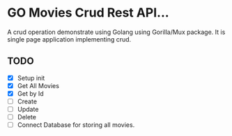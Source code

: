# GO Movies Crud Rest API...

A crud operation demonstrate using Golang using Gorilla/Mux package. It is single page application implementing crud.

## TODO

- [x] Setup init
- [x] Get All Movies
- [x] Get by Id
- [ ] Create
- [ ] Update
- [ ] Delete
- [ ] Connect Database for storing all movies.
